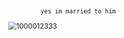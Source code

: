              yes im married to him
![1000012333](https://github.com/user-attachments/assets/90897436-cdb0-4b64-9bf0-97772786f765)
